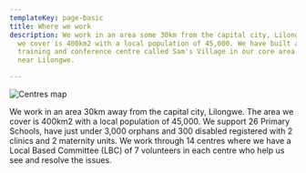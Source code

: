 ```yaml
---
templateKey: page-basic
title: Where we work
description: We work in an area some 30km from the capital city, Lilongwe. The area
  we cover is 400km2 with a local population of 45,000. We have built an ecological
  training and conference centre called Sam's Village in our core area and an office
  near Lilongwe.

---
```

![Centres map](/img/centres.png "Centres Map")

We work in an area 30km away from the capital city, Lilongwe. The area we cover is 400km2 with a local population of 45,000. We support 26 Primary Schools, have just under 3,000 orphans and 300 disabled registered with 2 clinics and 2 maternity units. We work through 14 centres where we have a Local Based Committee (LBC) of 7 volunteers in each centre who help us see and resolve the issues.
